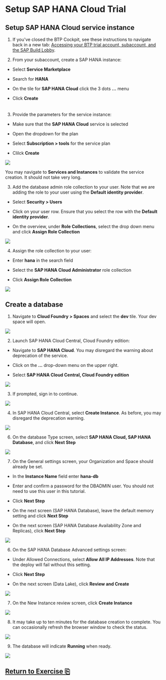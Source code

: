 # Setup SAP HANA Cloud Trial

## Setup SAP HANA Cloud service instance 

1. If you've closed the BTP Cockpit, see these instructions to navigate back in a new tab: [Accessing your BTP trial account, subaccount, and the SAP Build Lobby](../lobbyaccess/).

2. From your subaccount, create a SAP HANA instance:

- Select **Service Marketplace**

- Search for **HANA**

- On the tile for **SAP HANA Cloud** click the 3 dots **...** menu

- Click **Create**

<img src="images/image1.jpg" style="width:6.5;" />

3. Provide the parameters for the service instance:

- Make sure that the **SAP HANA Cloud** service is selected

- Open the dropdown for the plan

- Select **Subscription > tools** for the service plan

- Clilck **Create**

<img src="images/image2.jpg" />

You may navigate to **Services and Instances** to validate the service creation. It should not take very long.

3. Add the database admin role collection to your user. Note that we are adding the role to your user using the **Default identity provider**.

- Select **Security > Users**

- Click on your user row. Ensure that you select the row with the **Default identity provider**.

- On the overview, under **Role Collections**, select the drop down menu and click **Assign Role Collection**

<img src="images/image3.jpg" />

4. Assign the role collection to your user:

- Enter **hana** in the search field

- Select the **SAP HANA Cloud Administrator** role collection

- Click **Assign Role Collection**

<img src="images/image4.jpg" />

## Create a database

1. Navigate to **Cloud Foundry > Spaces** and select the **dev** tile. Your dev space will open.

<img src="images/image5.jpg" />

2. Launch SAP HANA Cloud Central, Cloud Foundry edition:

- Navigate to **SAP HANA Cloud**. You may disregard the warning about deprecation of the service.

- Click on the **...** drop-down menu on the upper right.

- Select **SAP HANA Cloud Central, Cloud Foundry edition**

<img src="images/image6.jpg" />

3. If prompted, sign in to continue.

<img src="images/image7.jpg" />

4. In SAP HANA Cloud Central, select **Create Instance**. As before, you may disregard the deprecation warning.

<img src="images/image8.jpg" />

6. On the database Type screen, select **SAP HANA Cloud, SAP HANA Database**, and click **Next Step**

<img src="images/image14.jpg" />

7. On the General settings screen, your Organization and Space should already be set.

- In the **Instance Name** field enter **hana-db**

- Enter and confirm a password for the DBADMIN user. You should not need to use this user in this tutorial.

- Click **Next Step**

- On the next screen (SAP HANA Database), leave the default memory setting and click **Next Step**

- On the next screen (SAP HANA Database Availability Zone and Replicas), click **Next Step**

<img src="images/image15.jpg" />

6. On the SAP HANA Database Advanced settings screen:

- Under Allowed Connections, select **Allow All IP Addresses**. Note that the deploy will fail without this setting.

- Click **Next Step**

- On the next screen (Data Lake), click **Review and Create**

<img src="images/image10.jpg" />

7. On the New Instance review screen, click **Create Instance**

<img src="images/image11.jpg" />

8. It may take up to ten minutes for the database creation to complete. You can occasionally refresh the browser window to check the status.

<img src="images/image12.jpg" />

9. The database will indicate **Running** when ready.

<img src="images/image13.jpg" />

## [Return to Exercise ⎘](../ex2/)
